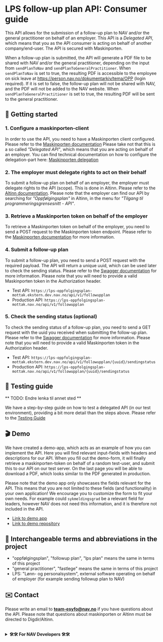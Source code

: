 # LPS follow-up plan API: Consumer guide

This API allows for the submission of a follow-up plan to NAV and/or the general practitioner on behalf of an employer. This API is a <i>Delegated
API</i>, which means that you as the API consumer is acting on behalf of another company/end-user. The API is secured
with Maskinporten.

When a follow-up plan is submitted, the API will generate a PDF file to be shared with NAV and/or the general
practitioner, depending on the input from `sendPlanToNav` and `sendPlanToGeneralPractitioner`. When `sendPlanToNav` is set
to true, the resulting PDF is accessible to the employee on sick leave at
https://person.nav.no/dokumentarkiv/tema/OPP (login required). If it is set to false, the follow-up plan will not be
shared with NAV, and the PDF will not be added to the NAV website. When `sendPlanToGeneralPractitioner` is set to true,
the resulting PDF will be sent to the general practitioner.

## 🚀 Getting started

### 1. Configure a maskinporten-client

In order to use the API, you need to have a Maskinporten client configured. Please refer to
the [Maskinporten documentation](https://docs.digdir.no/docs/Maskinporten/maskinporten_summary.html)
Please take not that this is a so called <i>"Delegated API"</i>, which means that you are acting on behalf of an
employer. You
can find technical documentation on how to configure the delegation-part
here: [Maskinporten delegation](https://docs.digdir.no/docs/Maskinporten/maskinporten_guide_apikonsument#bruke-delegering-som-leverand%C3%B8r)

### 2. The employer must delegate rights to act on their behalf

To submit a follow-up plan on behalf of an employer, the employer must delegate rights to the API (scope). This is done
in Altinn. Please refer to
the [Altinn documentation](https://altinn.github.io/docs/utviklingsguider/api-delegering/tilgangsstyrer/). Please note
that the employer can find our API by searching for <i>"Oppfølgingsplan"</i> in Altinn, in the menu for <i>"Tilgang til
programmeringsgrensesnitt - API"</i>.

### 3. Retrieve a Maskinporten token on behalf of the employer

To retrieve a Maskinporten token on behalf of the employer, you need to send a POST request to the Maskinporten token
endpoint. Please refer to
the [Maskinporten documentation](https://docs.digdir.no/docs/Maskinporten/maskinporten_summary.html) for more
information.

### 4. Submit a follow-up plan

To submit a follow-up plan, you need to send a POST request with the required payload. The API will return a unique
uuid, which can be used later to check the sending status. Please refer to
the [Swagger documentation](https://lps-oppfolgingsplan-mottak.ekstern.dev.nav.no/swagger) for more information. Please
note that you will need to provide a valid Maskinporten token in the Authorization header.
<br>

- Test API: `https://lps-oppfolgingsplan-mottak.ekstern.dev.nav.no/api/v1/followupplan`
- Production API: `https://lps-oppfolgingsplan-mottak.nav.no/api/v1/followupplan`

### 5. Check the sending status (optional)

To check the sending status of a follow-up plan, you need to send a GET request with the uuid you received when
submitting the follow-up plan. Please refer to
the [Swagger documentation](https://lps-oppfolgingsplan-mottak.ekstern.dev.nav.no/swagger) for more information. Please
note that you will need to provide a valid Maskinporten token in the Authorization header.
<br>

- Test API: `https://lps-oppfolgingsplan-mottak.ekstern.dev.nav.no/api/v1/followupplan/{uuid}/sendingstatus`
- Production API: `https://lps-oppfolgingsplan-mottak.nav.no/api/v1/followupplan/{uuid}/sendingstatus`

## 🧪 Testing guide
** TODO: Endre lenka til annet sted **

We have a step-by-step guide on how to test a delegated API (in our test environment), providing a bit more detail than
the steps above. Please refer to the [Testing Guide](https://navno.sharepoint.com/:p:/s/DigitalsamhandlingiNorgeAS/EZTWnqX-EZ1GmqKqYtlBc2AB-eHHoCy1KTHoF_Mig5UZNg?e=mCk5nx)

## 🎬 Demo

We have created a demo-app, which acts as an example of how you can implement the API. Here you will find relevant
input-fields with headers and descriptions for our API. When you fill out the demo-form, it will finally retrieve a
maskinporten-token on behalf of a random test-user, and submit this to our API on our test server. On the last page you
will be able to download a PDF, which looks similar to the PDF generated in production. <br>

Please note that the demo app only showcases the fields relevant for the API. This means that you are not limited to these fields (and functionality) in your own application! We encourage you to customize the form to fit your own needs. For example could `sykmeldingsgrad` be a relevant field for leaders, however NAV does not need this information, and it is therefore not included in the API. <br>

- [Link to demo app](https://demo.ekstern.dev.nav.no/oppfolgingsplan-lps)
- [Link to demo repository](https://github.com/navikt/oppfolgingsplan-lps-demo)

## 🔄 Interchangeable terms and abbreviations in the project

+ "oppfølgingsplan", "followup plan", "lps plan" means the same in terms of this project
+ "general practitioner", "fastlege"  means the same in terms of this project
+ LPS: "Lønn- og personalsystem", external software operating on behalf of employer (for example sending followup plan
  to NAV)

## ✉️ Contact

Please write an email to **team-esyfo@nav.no** if you have questions about the API.
Please note that questions about maskinporten or Altinn must be directed to Digdir/Altinn.

<br>
<details>
<summary><b>🛠️🛠️ For NAV Developers 🛠️🛠️</b></summary>

## Technical

<hr>

### 🚀 Initial setup

- Install and configure the [Detect IDEA plugin](https://plugins.jetbrains.com/plugin/10761-detekt) for live code
  analysis
- Install the [Kotest IDEA plugin](https://plugins.jetbrains.com/plugin/14080-kotest) to enable test-runs in IDEA
-

Set [target JVM version](https://www.jetbrains.com/help/idea/compiler-kotlin-compiler.html#kotlin-compiler-jvm-settings)
to 19

### 🤖 Maskinporten

You will need to configure [Maskinporten](https://docs.digdir.no/docs/Maskinporten/maskinporten_summary.html)
in order to be able to operate on behalf of employer. <br>

### 🗺️ Documentation and useful links

| Description          | Url                                                                |
|----------------------|--------------------------------------------------------------------|
| Testing library      | https://kotest.io/                                                 |
| Mocking library      | https://mockk.io/                                                  |
| Static code analysis | https://detekt.dev/                                                |
| Maskinporten         | https://docs.digdir.no/docs/Maskinporten/maskinporten_summary.html |
| Swagger test         | https://lps-oppfolgingsplan-mottak.ekstern.dev.nav.no/swagger      |
| Demo application     | https://demo.ekstern.dev.nav.no/oppfolgingsplan-lps                |

</details>